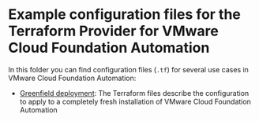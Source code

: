 # Example configuration files for the Terraform Provider for VMware Cloud Foundation Automation

In this folder you can find configuration files (`.tf`) for several use cases in VMware Cloud Foundation Automation:

- [Greenfield deployment](greenfield): The Terraform files describe the configuration to apply to a completely fresh installation
  of VMware Cloud Foundation Automation